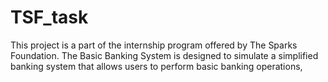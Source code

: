 # TSF_task
This project is a part of the internship program offered by The Sparks Foundation. The Basic Banking System is designed to simulate a simplified banking system that allows users to perform basic banking operations, 
